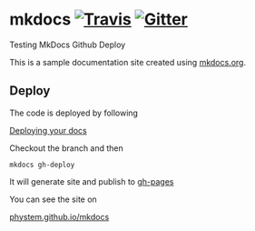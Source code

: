 # mkdocs [![Travis](https://api.travis-ci.org/phystem/mkdocs.svg?branch=master)]()   [![Gitter](https://badges.gitter.im/Join%20Chat.svg)](http://mkdocs.org)
Testing MkDocs Github Deploy

This is a sample documentation site created using [mkdocs.org](http://mkdocs.org).

## Deploy

The code is deployed by following

[Deploying your docs](http://www.mkdocs.org/user-guide/deploying-your-docs/#github-pages)

Checkout the branch and then

`mkdocs gh-deploy`

It will generate site and publish to [gh-pages](
https://github.com/phystem/mkdocs/tree/gh-pages)

You can see the site on

[phystem.github.io/mkdocs](https://phystem.github.io/mkdocs)
